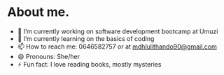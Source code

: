 # About me.


- 🔭 I’m currently working on software development bootcamp at Umuzi
- 🌱 I’m currently learning on the basics of coding
- 📫 How to reach me: 0646582757 or at mdhlulithando90@gmail.com
- 😄 Pronouns: She/her
- ⚡ Fun fact: I love reading books, mostly mysteries 
